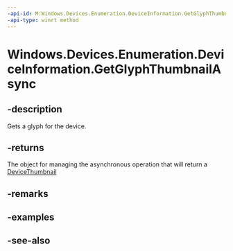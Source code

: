 ```yaml
---
-api-id: M:Windows.Devices.Enumeration.DeviceInformation.GetGlyphThumbnailAsync
-api-type: winrt method
---
```


<!-- Method syntax
public Windows.Foundation.IAsyncOperation<Windows.Devices.Enumeration.DeviceThumbnail> GetGlyphThumbnailAsync()
-->

# Windows.Devices.Enumeration.DeviceInformation.GetGlyphThumbnailAsync

## -description
Gets a glyph for the device.

## -returns
The object for managing the asynchronous operation that will return a [DeviceThumbnail](devicethumbnail.md)

## -remarks

## -examples

## -see-also
